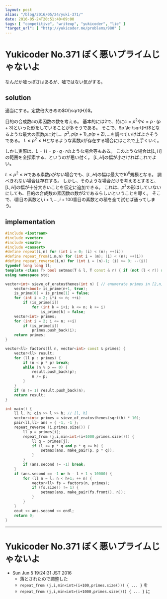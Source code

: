 ```yaml
---
layout: post
alias: "/blog/2016/05/24/yuki-371/"
date: 2016-05-24T20:51:40+09:00
tags: [ "competitive", "writeup", "yukicoder", "lie" ]
"target_url": [ "http://yukicoder.me/problems/980" ]
---
```


# Yukicoder No.371 ぼく悪いプライムじゃないよ

なんだか嘘っぽさはあるが、嘘ではない気がする。

## solution

適当にする。定数倍大きめの$O(\sqrt{H})$。

目的の合成数$c$の素因数の数を考える。
基本的には$2$で、特に$c = p^2$や$c = p \cdot (p + 3)$といった形をしていることが多そうである。
そこで、$p \le \sqrt{H}$となるような最大の素数$p$に対し、$p^2, p (p + 1), p (p + 2), \dots$を調べていけばよさそうである。
$L \le p^2 \le H$となるような素数$p$が存在する場合にはこれで上手くいく。

しかし実際は、$L = H = p \cdot q \cdot r$のような場合等もある。
このような場合は$[L,H]$の範囲を全探索する、というのが思い付く。
$[L,H]$の幅が小さければこれでよい。

$L \le p^2 \le H$である素数$p$がない場合でも、$[L,H]$の幅は最大で$10^6$規模となる。
調べきれない場合は存在する。
しかし、そのような場合だけを考えるとすると、$[L,H]$の幅が十分大きいことを仮定に追加できる。
これは、$p^2$の形はしていないにしても、目的の合成数の素因数の数が$2$であるらしいということを導く。
そこで、$i$番目の素数と$i,i+1,\dots,i+100$番目の素数との積を全て試せば通ってしまう。

## implementation

``` c++
#include <iostream>
#include <vector>
#include <cmath>
#include <cassert>
#define repeat(i,n) for (int i = 0; (i) < (n); ++(i))
#define repeat_from(i,m,n) for (int i = (m); (i) < (n); ++(i))
#define repeat_reverse(i,n) for (int i = (n)-1; (i) >= 0; --(i))
typedef long long ll;
template <class T> bool setmax(T & l, T const & r) { if (not (l < r)) return false; l = r; return true; }
using namespace std;

vector<int> sieve_of_eratosthenes(int n) { // enumerate primes in [2,n] with O(n log log n)
    vector<bool> is_prime(n+1, true);
    is_prime[0] = is_prime[1] = false;
    for (int i = 2; i*i <= n; ++i)
        if (is_prime[i])
            for (int k = i+i; k <= n; k += i)
                is_prime[k] = false;
    vector<int> primes;
    for (int i = 2; i <= n; ++i)
        if (is_prime[i])
            primes.push_back(i);
    return primes;
}

vector<ll> factors(ll n, vector<int> const & primes) {
    vector<ll> result;
    for (ll p : primes) {
        if (n < p * p) break;
        while (n % p == 0) {
            result.push_back(p);
            n /= p;
        }
    }
    if (n != 1) result.push_back(n);
    return result;
}

int main() {
    ll l, h; cin >> l >> h; // [l, h]
    vector<int> primes = sieve_of_eratosthenes(sqrt(h) * 10);
    pair<ll,ll> ans = { -1, -1 };
    repeat_reverse (i,primes.size()) {
        ll p = primes[i];
        repeat_from (j,i,min<int>(i+1000,primes.size())) {
            ll q = primes[j];
            if (l <= p * q and p * q <= h) {
                setmax(ans, make_pair(p, p * q));
            }
        }
        if (ans.second != -1) break;
    }
    if (ans.second == -1 or h - l + 1 < 10000) {
        for (ll n = l; n < h+1; ++ n) {
            vector<ll> fs = factors(n, primes);
            if (fs.size() != 1) {
                setmax(ans, make_pair(fs.front(), n));
            }
        }
    }
    cout << ans.second << endl;
    return 0;
}
```

---

# Yukicoder No.371 ぼく悪いプライムじゃないよ

-   Sun Jun  5 19:24:31 JST 2016
    -   落とされたので調整した
    -   `repeat_from (j,i,min<int>(i+100,primes.size())) { ... }` を
    -   `repeat_from (j,i,min<int>(i+1000,primes.size())) { ... }` に
